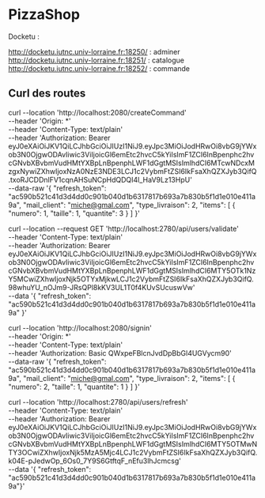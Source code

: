 # PizzaShop

Docketu : 

http://docketu.iutnc.univ-lorraine.fr:18250/ : adminer
http://docketu.iutnc.univ-lorraine.fr:18251/ : catalogue
http://docketu.iutnc.univ-lorraine.fr:18252/ : commande

## Curl des routes

curl --location 'http://localhost:2080/createCommand' \
--header 'Origin: *' \
--header 'Content-Type: text/plain' \
--header 'Authorization: Bearer eyJ0eXAiOiJKV1QiLCJhbGciOiJIUzI1NiJ9.eyJpc3MiOiJodHRwOi8vbG9jYWxob3N0OjgwODAvIiwic3ViIjoicGl6emEtc2hvcC5kYiIsImF1ZCI6InBpenphc2hvcGNvbXBvbmVudHMtYXBpLnBpenphLWF1dGgtMSIsImlhdCI6MTcwNDcxMzgxNywiZXhwIjoxNzA0NzE3NDE3LCJ1c2VybmFtZSI6IkFsaXhQZXJyb3QifQ.txoRJCDDnlFV1cqnAHSuNCpHdQDQI4l_HaV9Lz13HpU' \
--data-raw '{
"refresh_token": "ac590b521c41d3d4dd0c901b040d1b6317817b693a7b830b5f1d1e010e411a9a",
"mail_client": "miche@gmal.com", "type_livraison": 2,
"items": [
{
"numero": 1,
"taille": 1,
"quantite": 3
}
] }'

curl --location --request GET 'http://localhost:2780/api/users/validate' \
--header 'Content-Type: text/plain' \
--header 'Authorization: Bearer eyJ0eXAiOiJKV1QiLCJhbGciOiJIUzI1NiJ9.eyJpc3MiOiJodHRwOi8vbG9jYWxob3N0OjgwODAvIiwic3ViIjoicGl6emEtc2hvcC5kYiIsImF1ZCI6InBpenphc2hvcGNvbXBvbmVudHMtYXBpLnBpenphLWF1dGgtMSIsImlhdCI6MTY5OTk1NzY5MCwiZXhwIjoxNjk5OTYxMjkwLCJ1c2VybmFtZSI6IkFsaXhQZXJyb3QifQ.98whuYU_nOJm9-JRsQPl8kKV3UL1T0f4KUvSUcuswVw' \
--data '{
"refresh_token": "ac590b521c41d3d4dd0c901b040d1b6317817b693a7b830b5f1d1e010e411a9a"
}'


curl --location 'http://localhost:2080/signin' \
--header 'Origin: *' \
--header 'Content-Type: text/plain' \
--header 'Authorization: Basic QWxpeFBlcnJvdDpBbGl4UGVycm90' \
--data-raw '{
"refresh_token": "ac590b521c41d3d4dd0c901b040d1b6317817b693a7b830b5f1d1e010e411a9a",
"mail_client": "miche@gmal.com", "type_livraison": 2,
"items": [
{
"numero": 2,
"taille": 1,
"quantite": 1
}
] }'

curl --location 'http://localhost:2780/api/users/refresh' \
--header 'Content-Type: text/plain' \
--header 'Authorization: Bearer eyJ0eXAiOiJKV1QiLCJhbGciOiJIUzI1NiJ9.eyJpc3MiOiJodHRwOi8vbG9jYWxob3N0OjgwODAvIiwic3ViIjoicGl6emEtc2hvcC5kYiIsImF1ZCI6InBpenphc2hvcGNvbXBvbmVudHMtYXBpLnBpenphLWF1dGgtMSIsImlhdCI6MTY5OTMwNTY3OCwiZXhwIjoxNjk5MzA5Mjc4LCJ1c2VybmFtZSI6IkFsaXhQZXJyb3QifQ.k04E-pJedwOp_6Os0_7Y9S6GtftqF_nEfu3lhJcmcsg' \
--data '{    "refresh_token": "ac590b521c41d3d4dd0c901b040d1b6317817b693a7b830b5f1d1e010e411a9a"}'

